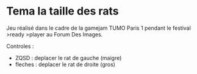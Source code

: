 # Tema la taille des rats

Jeu réalisé dans le cadre de la gamejam TUMO Paris 1 pendant le festival >ready >player au Forum Des Images.

Controles :
 - ZQSD : deplacer le rat de gauche (maigre)
 - fleches : deplacer le rat de droite (gros)
